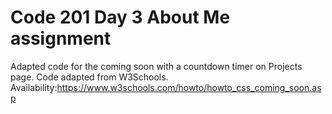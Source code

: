 # Code 201 Day 3 About Me assignment

Adapted code for the coming soon with a countdown timer on Projects page.
Code adapted from W3Schools.
Availability:https://www.w3schools.com/howto/howto_css_coming_soon.asp
